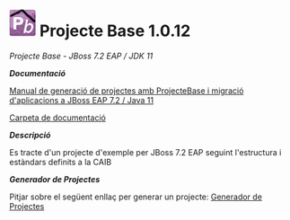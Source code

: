 # ![Logo](https://github.com/GovernIB/maven/raw/binaris/projectebase/icon.png) Projecte Base 1.0.12

*Projecte Base - JBoss 7.2 EAP / JDK 11*


***Documentació***

[Manual de generació de projectes amb ProjecteBase i migració d'aplicacions a JBoss EAP 7.2 / Java 11](https://www.caib.es/sites/dgtic/ca/estandards_de_desenvolupament/archivopub.do?ctrl=MCRST299ZI339658&id=339658)

[Carpeta de documentació](./doc)

***Descripció***

Es tracte d'un projecte d'exemple per JBoss 7.2 EAP seguint l'estructura i estàndars definits a la CAIB

***Generador de Projectes***

Pitjar sobre el següent enllaç per generar un projecte: [Generador de Projectes](http://htmlpreview.github.io/?https://github.com/GovernIB/projectebase/blob/projectebase-1.0/generadordecomanda.html)

